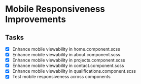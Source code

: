 # Mobile Responsiveness Improvements

## Tasks
- [x] Enhance mobile viewability in home.component.scss
- [x] Enhance mobile viewability in about.component.scss
- [x] Enhance mobile viewability in projects.component.scss
- [x] Enhance mobile viewability in contact.component.scss
- [x] Enhance mobile viewability in qualifications.component.scss
- [x] Test mobile responsiveness across components
